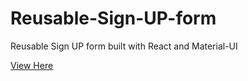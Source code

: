 # Reusable-Sign-UP-form
Reusable Sign UP form built with React and Material-UI

[View Here](https://hungry-heisenberg-4fb461.netlify.com)
